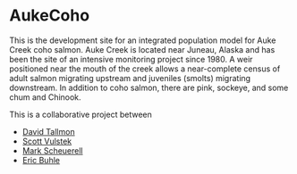 # AukeCoho
This is the development site for an integrated population model for Auke Creek coho salmon. Auke Creek is located near Juneau, Alaska and has been the site of an intensive monitoring project since 1980. A weir positioned near the mouth of the creek allows a near-complete census of adult salmon migrating upstream and juveniles (smolts) migrating downstream. In addition to coho salmon, there are pink, sockeye, and some chum and Chinook.

This is a collaborative project between

* [David Tallmon](http://www.uas.alaska.edu/dir/datallmon.html)
* [Scott Vulstek](https://www.researchgate.net/profile/Scott_Vulstek)
* [Mark Scheuerell](https://faculty.washington.edu/scheuerl/)
* [Eric Buhle](mailto:eric.buhle@noaa.gov)

